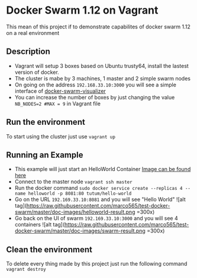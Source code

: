 # Docker Swarm 1.12 on Vagrant
This mean of this project if to demonstrate capabilites of docker swarm 1.12 on a real environment

## Description
- Vagrant will setup 3 boxes based on Ubuntu trusty64, install the lastest version of docker.
- The cluster is mabe by 3 machines, 1 master and 2 simple swarm nodes
- On going on the address `192.168.33.10:3000` you will see a simple interface of [docker-swarm-visualizer](https://github.com/ManoMarks/docker-swarm-visualizer)
- You can increase the number of boxes by just changing the value `NB_NODES=2 #MAX = 9` in Vagrant file

## Run the environment
To start using the cluster just use `vagrant up`

## Running an Example
- This example will just start an HelloWorld Container [Image can be found here](https://github.com/tutumcloud/hello-world)
- Connect to the master node `vagrant ssh master`
- Run the docker command `sudo docker service create --replicas 4 --name helloworld -p 8081:80 tutum/hello-world`
- Go on the URL `192.169.33.10:8081` and you will see "Hello World"
![alt tag](https://raw.githubusercontent.com/marco565/test-docker-swarm/master/doc-images/helloworld-result.png =300x)
- Go back on the UI of swarm `192.169.33.10:3000` and you will see 4 containers
![alt tag](https://raw.githubusercontent.com/marco565/test-docker-swarm/master/doc-images/swarm-result.png =300x)

## Clean the environment
To delete every thing made by this project just run the following command `vagrant destroy`
